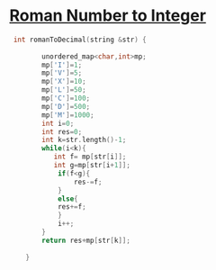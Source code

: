 <h1><a href="https://practice.geeksforgeeks.org/problems/roman-number-to-integer3201/1">Roman Number to Integer</a></h1>

```cpp
 int romanToDecimal(string &str) {
        
        unordered_map<char,int>mp;
        mp['I']=1;
        mp['V']=5;
        mp['X']=10;
        mp['L']=50;
        mp['C']=100;
        mp['D']=500;
        mp['M']=1000;
        int i=0;
        int res=0;
        int k=str.length()-1;
        while(i<k){
           int f= mp[str[i]];
           int g=mp[str[i+1]];
            if(f<g){
                res-=f;
            }
            else{
            res+=f;
            }
            i++;
        }
        return res+mp[str[k]];
        
    }
```
